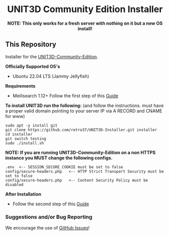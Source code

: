 <h1 align="center">UNIT3D Community Edition Installer</h1>

<p align="center"><b>NOTE: This only works for a fresh server with nothing on it but a new OS install!</b></p>

## This Repository
Installer for the [UNIT3D-Community-Edition](https://github.com/HDInnovations/UNIT3D).

**Officially Supported OS's**
- Ubuntu 22.04 LTS (Jammy Jellyfish)

**Requirements**
- Meilisearch 1.12+ Follow the first step of this [Guide](https://github.com/retro37/UNIT3D-Community-Edition/blob/testing/docs/meilisearch_setup.md)
  


**To install UNIT3D run the following:** (and follow the instructions. must have a proper valid domain pointing to your server IP via A RECORD and CNAME for www)
```
sudo apt -y install git
git clone https://github.com/retro37/UNIT3D-Installer.git installer
cd installer
git switch testing
sudo ./install.sh
```

**NOTE: If you are running UNIT3D-Community-Edition on a non HTTPS instance you MUST change the following configs.**
```
.env  <-- SESSION_SECURE_COOKIE must be set to false
config/secure-headers.php   <-- HTTP Strict Transport Security must be set to false
config/secure-headers.php   <-- Content Security Policy must be disabled
```

**After Installation**
- Follow the second step of this [Guide](https://github.com/retro37/UNIT3D-Community-Edition/blob/testing/docs/meilisearch_setup.md)

### Suggestions and/or Bug Reporting
We encourage the use of [GitHub Issues](https://github.com/HDInnovations/UNIT3D-INSTALLER/issues/new)!
